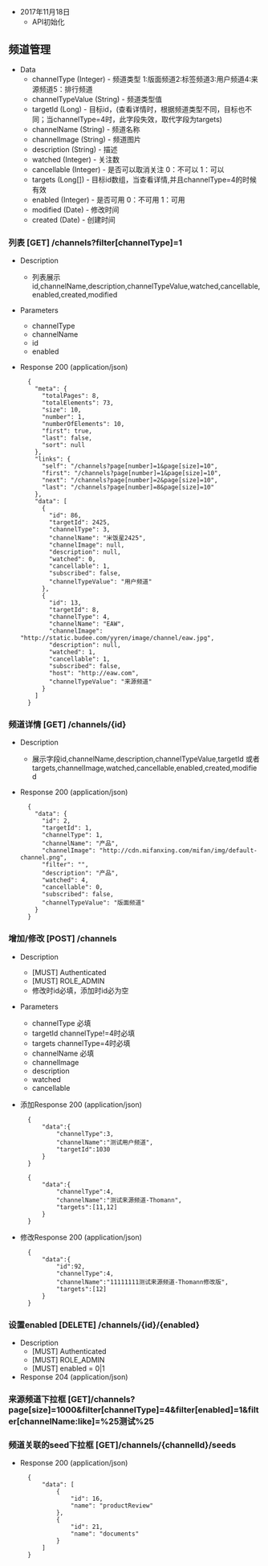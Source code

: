 + 2017年11月18日
    + API初始化

## 频道管理

+ Data
    + channelType (Integer) - 频道类型 1:版面频道2:标签频道3:用户频道4:来源频道5：排行频道
    + channelTypeValue (String) - 频道类型值
    + targetId (Long) - 目标id，(查看详情时，根据频道类型不同，目标也不同；当channelType=4时，此字段失效，取代字段为targets)
    + channelName (String) - 频道名称
    + channelImage (String) - 频道图片
    + description (String) - 描述
    + watched (Integer) - 关注数
    + cancellable (Integer) - 是否可以取消关注 0：不可以 1：可以
    + targets (Long[]) - 目标id数组，当查看详情,并且channelType=4的时候有效
    + enabled (Integer) - 是否可用 0：不可用 1：可用
    + modified (Date) - 修改时间
    + created (Date) - 创建时间

### 列表 [GET] /channels?filter[channelType]=1 
+ Description
    + 列表展示id,channelName,description,channelTypeValue,watched,cancellable,enabled,created,modified
+ Parameters
    + channelType
    + channelName
    + id
    + enabled
+ Response 200 (application/json)

        {
          "meta": {
            "totalPages": 8,
            "totalElements": 73,
            "size": 10,
            "number": 1,
            "numberOfElements": 10,
            "first": true,
            "last": false,
            "sort": null
          },
          "links": {
            "self": "/channels?page[number]=1&page[size]=10",
            "first": "/channels?page[number]=1&page[size]=10",
            "next": "/channels?page[number]=2&page[size]=10",
            "last": "/channels?page[number]=8&page[size]=10"
          },
          "data": [
            {
              "id": 86,
              "targetId": 2425,
              "channelType": 3,
              "channelName": "米饭星2425",
              "channelImage": null,
              "description": null,
              "watched": 0,
              "cancellable": 1,
              "subscribed": false,
              "channelTypeValue": "用户频道"
            },
            {
              "id": 13,
              "targetId": 8,
              "channelType": 4,
              "channelName": "EAW",
              "channelImage": "http://static.budee.com/yyren/image/channel/eaw.jpg",
              "description": null,
              "watched": 1,
              "cancellable": 1,
              "subscribed": false,
              "host": "http://eaw.com",
              "channelTypeValue": "来源频道"
            }
          ]
        }
### 频道详情 [GET] /channels/{id}
+ Description
    + 展示字段id,channelName,description,channelTypeValue,targetId 或者 targets,channelImage,watched,cancellable,enabled,created,modified
+ Response 200 (application/json)
    
        {
          "data": {
            "id": 2,
            "targetId": 1,
            "channelType": 1,
            "channelName": "产品",
            "channelImage": "http://cdn.mifanxing.com/mifan/img/default-channel.png",
            "filter": "",
            "description": "产品",
            "watched": 4,
            "cancellable": 0,
            "subscribed": false,
            "channelTypeValue": "版面频道"
          }
        }

### 增加/修改 [POST] /channels
+ Description
    + [MUST] Authenticated
    + [MUST] ROLE_ADMIN
    + 修改时id必填，添加时id必为空
+ Parameters
    + channelType 必填
    + targetId channelType!=4时必填
    + targets channelType=4时必填
    + channelName 必填
    + channelImage 
    + description
    + watched
    + cancellable
+ 添加Response 200 (application/json)

        {
            "data":{
                "channelType":3,
                "channelName":"测试用户频道",
                "targetId":1030
            }
        }
        
        {
            "data":{
                "channelType":4,
                "channelName":"测试来源频道-Thomann",
                "targets":[11,12]
            }
        }
        
+ 修改Response 200 (application/json)

        {
            "data":{
                "id":92,
                "channelType":4,
                "channelName":"11111111测试来源频道-Thomann修改版",
                "targets":[12]
            }
        }

### 设置enabled [DELETE] /channels/{id}/{enabled}
+ Description
    + [MUST] Authenticated
    + [MUST] ROLE_ADMIN
    + [MUST] enabled = 0|1
+ Response 204 (application/json)

### 来源频道下拉框 [GET]/channels?page[size]=1000&filter[channelType]=4&filter[enabled]=1&filter[channelName:like]=%25测试%25

### 频道关联的seed下拉框 [GET]/channels/{channelId}/seeds
+ Response 200 (application/json)
    
        {
            "data": [
                {
                    "id": 16,
                    "name": "productReview"
                },
                {
                    "id": 21,
                    "name": "documents"
                }
            ]
        }